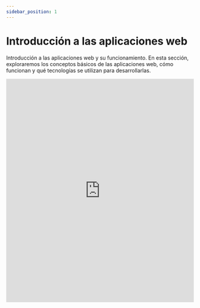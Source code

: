 ```yaml
---
sidebar_position: 1
---
```


# Introducción a las aplicaciones web

Introducción a las aplicaciones web y su funcionamiento. En esta sección, exploraremos los conceptos básicos de las aplicaciones web, cómo funcionan y qué tecnologías se utilizan para desarrollarlas.

<iframe 
    src="https://www.canva.com/design/DAGuk106tx0/kfcY_zZpEKt5GnAQgKbl-Q/view?embed"
    width="100%"
    height="600px"
    allowfullscreen="true"
    frameborder="0"
></iframe>
